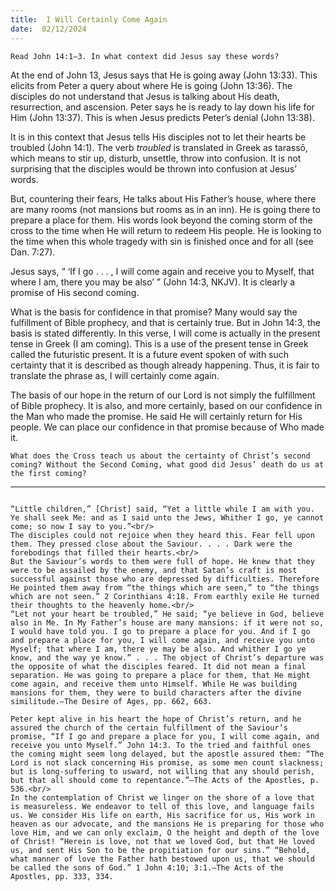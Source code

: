 ```yaml
---
title:  I Will Certainly Come Again
date:  02/12/2024
---
```


`Read John 14:1–3. In what context did Jesus say these words?`

At the end of John 13, Jesus says that He is going away (John 13:33). This elicits from Peter a query about where He is going (John 13:36). The disciples do not understand that Jesus is talking about His death, resurrection, and ascension. Peter says he is ready to lay down his life for Him (John 13:37). This is when Jesus predicts Peter’s denial (John 13:38).

It is in this context that Jesus tells His disciples not to let their hearts be troubled (John 14:1). The verb _troubled_ is translated in Greek as tarassō, which means to stir up, disturb, unsettle, throw into confusion. It is not surprising that the disciples would be thrown into confusion at Jesus’ words.

But, countering their fears, He talks about His Father’s house, where there are many rooms (not mansions but rooms as in an inn). He is going there to prepare a place for them. His words look beyond the coming storm of the cross to the time when He will return to redeem His people. He is looking to the time when this whole tragedy with sin is finished once and for all (see Dan. 7:27).

Jesus says, “ ‘If I go . . . , I will come again and receive you to Myself, that where I am, there you may be also’ ” (John 14:3, NKJV). It is clearly a promise of His second coming.

What is the basis for confidence in that promise? Many would say the fulfillment of Bible prophecy, and that is certainly true. But in John 14:3, the basis is stated differently. In this verse, I will come is actually in the present tense in Greek (I am coming). This is a use of the present tense in Greek called the futuristic present. It is a future event spoken of with such certainty that it is described as though already happening. Thus, it is fair to translate the phrase as, I will certainly come again.

The basis of our hope in the return of our Lord is not simply the fulfillment of Bible prophecy. It is also, and more certainly, based on our confidence in the Man who made the promise. He said He will certainly return for His people. We can place our confidence in that promise because of Who made it.

`What does the Cross teach us about the certainty of Christ’s second coming? Without the Second Coming, what good did Jesus’ death do us at the first coming?`

---

```=Additional Reading: Selected Quotes from Ellen G. White

“Little children,” [Christ] said, “Yet a little while I am with you. Ye shall seek Me: and as I said unto the Jews, Whither I go, ye cannot come; so now I say to you.”<br/>
The disciples could not rejoice when they heard this. Fear fell upon them. They pressed close about the Saviour. . . . Dark were the forebodings that filled their hearts.<br/>
But the Saviour’s words to them were full of hope. He knew that they were to be assailed by the enemy, and that Satan’s craft is most successful against those who are depressed by difficulties. Therefore He pointed them away from “the things which are seen,” to “the things which are not seen.” 2 Corinthians 4:18. From earthly exile He turned their thoughts to the heavenly home.<br/>
“Let not your heart be troubled,” He said; “ye believe in God, believe also in Me. In My Father’s house are many mansions: if it were not so, I would have told you. I go to prepare a place for you. And if I go and prepare a place for you, I will come again, and receive you unto Myself; that where I am, there ye may be also. And whither I go ye know, and the way ye know.” . . . The object of Christ’s departure was the opposite of what the disciples feared. It did not mean a final separation. He was going to prepare a place for them, that He might come again, and receive them unto Himself. While He was building mansions for them, they were to build charac­ters after the divine similitude.—The Desire of Ages, pp. 662, 663.

Peter kept alive in his heart the hope of Christ’s return, and he assured the church of the certain fulfillment of the Saviour’s promise, “If I go and prepare a place for you, I will come again, and receive you unto Myself.” John 14:3. To the tried and faithful ones the coming might seem long delayed, but the apostle assured them: “The Lord is not slack concerning His promise, as some men count slackness; but is long-suffering to usward, not willing that any should perish, but that all should come to repentance.”—The Acts of the Apostles, p. 536.<br/>
In the contemplation of Christ we linger on the shore of a love that is measureless. We endeavor to tell of this love, and language fails us. We consider His life on earth, His sacrifice for us, His work in heaven as our advocate, and the mansions He is preparing for those who love Him, and we can only exclaim, O the height and depth of the love of Christ! “Herein is love, not that we loved God, but that He loved us, and sent His Son to be the propitiation for our sins.” “Behold, what manner of love the Father hath bestowed upon us, that we should be called the sons of God.” 1 John 4:10; 3:1.—The Acts of the Apostles, pp. 333, 334.
```
